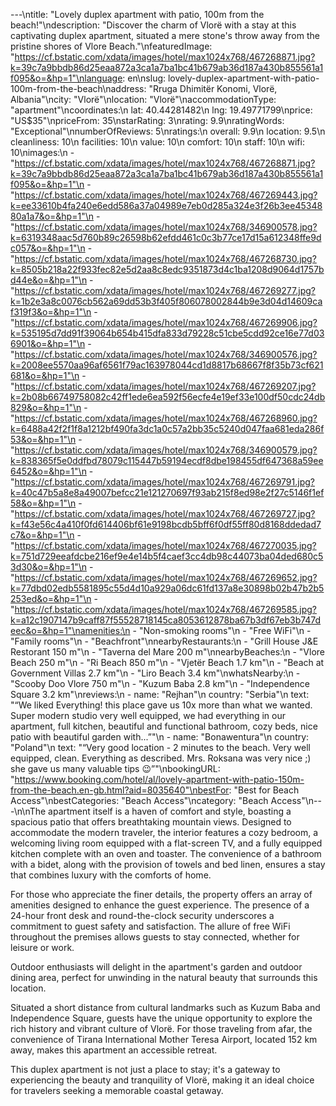 ---\ntitle: "Lovely duplex apartment with patio, 100m from the beach!"\ndescription: "Discover the charm of Vlorë with a stay at this captivating duplex apartment, situated a mere stone's throw away from the pristine shores of Vlore Beach."\nfeaturedImage: "https://cf.bstatic.com/xdata/images/hotel/max1024x768/467268871.jpg?k=39c7a9bbdb86d25eaa872a3ca1a7ba1bc41b679ab36d187a430b855561a1f095&o=&hp=1"\nlanguage: en\nslug: lovely-duplex-apartment-with-patio-100m-from-the-beach\naddress: "Rruga Dhimitër Konomi, Vlorë, Albania"\ncity: "Vlorë"\nlocation: "Vlorë"\naccommodationType: "apartment"\ncoordinates:\n  lat: 40.44281482\n  lng: 19.49771799\nprice: "US$35"\npriceFrom: 35\nstarRating: 3\nrating: 9.9\nratingWords: "Exceptional"\nnumberOfReviews: 5\nratings:\n  overall: 9.9\n  location: 9.5\n  cleanliness: 10\n  facilities: 10\n  value: 10\n  comfort: 10\n  staff: 10\n  wifi: 10\nimages:\n  - "https://cf.bstatic.com/xdata/images/hotel/max1024x768/467268871.jpg?k=39c7a9bbdb86d25eaa872a3ca1a7ba1bc41b679ab36d187a430b855561a1f095&o=&hp=1"\n  - "https://cf.bstatic.com/xdata/images/hotel/max1024x768/467269443.jpg?k=ee33610b4fa240e6edd586a37a04989e7eb0d285a324e3f26b3ee4534880a1a7&o=&hp=1"\n  - "https://cf.bstatic.com/xdata/images/hotel/max1024x768/346900578.jpg?k=6319348aac5d760b89c26598b62efdd461c0c3b77ce17d15a612348ffe9dc057&o=&hp=1"\n  - "https://cf.bstatic.com/xdata/images/hotel/max1024x768/467268730.jpg?k=8505b218a22f933fec82e5d2aa8c8edc9351873d4c1ba1208d9064d1757bd44e&o=&hp=1"\n  - "https://cf.bstatic.com/xdata/images/hotel/max1024x768/467269277.jpg?k=1b2e3a8c0076cb562a69dd53b3f405f806078002844b9e3d04d14609caf319f3&o=&hp=1"\n  - "https://cf.bstatic.com/xdata/images/hotel/max1024x768/467269906.jpg?k=535195d7dd91f39064b654b415dfa833d79228c51cbe5cdd92ce16e77d036901&o=&hp=1"\n  - "https://cf.bstatic.com/xdata/images/hotel/max1024x768/346900576.jpg?k=2008ee5570aa96af6561f79ac163978044cd1d8817b68667f8f35b73cf621681&o=&hp=1"\n  - "https://cf.bstatic.com/xdata/images/hotel/max1024x768/467269207.jpg?k=2b08b66749758082c42ff1ede6ea592f56ecfe4e19ef33e100df50cdc24db829&o=&hp=1"\n  - "https://cf.bstatic.com/xdata/images/hotel/max1024x768/467268960.jpg?k=6488a42f2f1f8a1212bf490fa3dc1a0c57a2bb35c5240d047faa681eda286f53&o=&hp=1"\n  - "https://cf.bstatic.com/xdata/images/hotel/max1024x768/346900579.jpg?k=838365f5e0ddfbd78079c115447b59194ecdf8dbe198455df647368a59ee6452&o=&hp=1"\n  - "https://cf.bstatic.com/xdata/images/hotel/max1024x768/467269791.jpg?k=40c47b5a8e8a49007befcc21e121270697f93ab215f8ed98e2f27c5146f1ef58&o=&hp=1"\n  - "https://cf.bstatic.com/xdata/images/hotel/max1024x768/467269727.jpg?k=f43e56c4a410f0fd614406bf61e9198bcdb5bff6f0df55ff80d8168ddedad7c7&o=&hp=1"\n  - "https://cf.bstatic.com/xdata/images/hotel/max1024x768/467270035.jpg?k=751d729eeafdcbe216ef9e4e14b5f4caef3cc4db98c44073ba04ded680c53d30&o=&hp=1"\n  - "https://cf.bstatic.com/xdata/images/hotel/max1024x768/467269652.jpg?k=77dbd02edb5581895c55d4d10a929a06dc61fd137a8e30898b02b47b2b5253ed&o=&hp=1"\n  - "https://cf.bstatic.com/xdata/images/hotel/max1024x768/467269585.jpg?k=a12c1907147b9caff87f55528718145ca8053612878ba67b3df67eb3b747deec&o=&hp=1"\namenities:\n  - "Non-smoking rooms"\n  - "Free WiFi"\n  - "Family rooms"\n  - "Beachfront"\nnearbyRestaurants:\n  - "Grill House J&E Restorant 150 m"\n  - "Taverna del Mare 200 m"\nnearbyBeaches:\n  - "Vlore Beach 250 m"\n  - "Ri Beach 850 m"\n  - "Vjetër Beach 1.7 km"\n  - "Beach at Government Villas 2.7 km"\n  - "Liro Beach 3.4 km"\nwhatsNearby:\n  - "Scooby Doo Vlore 750 m"\n  - "Kuzum Baba 2.8 km"\n  - "Independence Square 3.2 km"\nreviews:\n  - name: "Rejhan"\n    country: "Serbia"\n    text: "“We liked Everything! this place gave us 10x more than what we wanted. Super modern studio very well equipped, we had everything in our apartment, full kitchen, beautiful and functional bathroom, cozy beds, nice patio with beautiful garden with...”"\n  - name: "Bonawentura"\n    country: "Poland"\n    text: "“Very good location - 2 minutes to the beach. Very well equipped, clean. Everything as described. Mrs. Roksana was very nice ;) she gave us many valuable tips 😉”"\nbookingURL: "https://www.booking.com/hotel/al/lovely-apartment-with-patio-150m-from-the-beach.en-gb.html?aid=8035640"\nbestFor: "Best for Beach Access"\nbestCategories: "Beach Access"\ncategory: "Beach Access"\n---\n\nThe apartment itself is a haven of comfort and style, boasting a spacious patio that offers breathtaking mountain views. Designed to accommodate the modern traveler, the interior features a cozy bedroom, a welcoming living room equipped with a flat-screen TV, and a fully equipped kitchen complete with an oven and toaster. The convenience of a bathroom with a bidet, along with the provision of towels and bed linen, ensures a stay that combines luxury with the comforts of home.

For those who appreciate the finer details, the property offers an array of amenities designed to enhance the guest experience. The presence of a 24-hour front desk and round-the-clock security underscores a commitment to guest safety and satisfaction. The allure of free WiFi throughout the premises allows guests to stay connected, whether for leisure or work.

Outdoor enthusiasts will delight in the apartment's garden and outdoor dining area, perfect for unwinding in the natural beauty that surrounds this location. 

Situated a short distance from cultural landmarks such as Kuzum Baba and Independence Square, guests have the unique opportunity to explore the rich history and vibrant culture of Vlorë. For those traveling from afar, the convenience of Tirana International Mother Teresa Airport, located 152 km away, makes this apartment an accessible retreat.

This duplex apartment is not just a place to stay; it's a gateway to experiencing the beauty and tranquility of Vlorë, making it an ideal choice for travelers seeking a memorable coastal getaway.